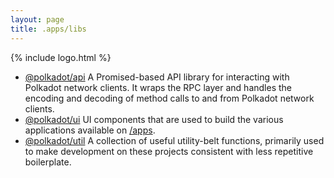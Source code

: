 ```yaml
---
layout: page
title: .apps/libs
---
```


{% include logo.html %}

<div class="grid rows"></div>

- [@polkadot/api](https://github.com/polkadot-js/api) A Promised-based API library for interacting with Polkadot network clients. It wraps the RPC layer and handles the encoding and decoding of method calls to and from Polkadot network clients.
- [@polkadot/ui](https://github.com/polkadot-js/apps/) UI components that are used to build the various applications available on [/apps](https://polkadot.js.org/apps/).
- [@polkadot/util](https://github.com/polkadot-js/util) A collection of useful utility-belt functions, primarily used to make development on these projects consistent with less repetitive boilerplate.
